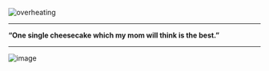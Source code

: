 ![overheating](https://github.com/user-attachments/assets/034b9b8e-80a7-400f-b387-f8db878d5527)
***

**“One single cheesecake which my mom will think is the best.”**

***


![image](https://github.com/user-attachments/assets/ef314486-1413-42fd-9751-dcd213600d0c)

